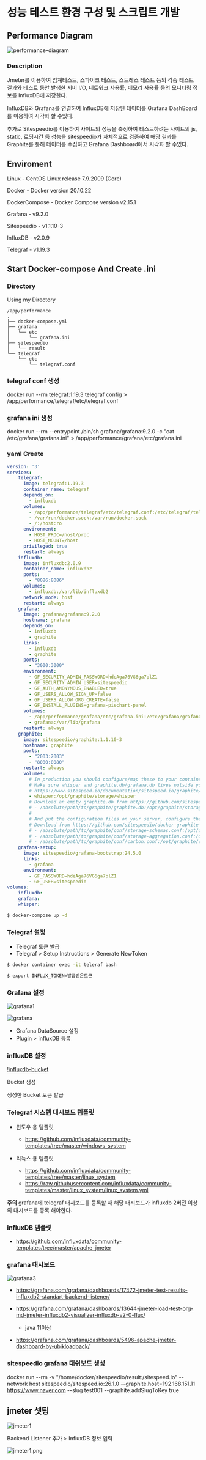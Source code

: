 
# 성능 테스트 환경 구성 및 스크립트 개발

## Performance Diagram

![performance-diagram](image/performance-dashboard.png)

### Description

Jmeter를 이용하여 임계테스트, 스파이크 테스트, 스트레스 테스트 등의 각종 테스트 결과와 테스트 동안 발생한 서버 I/O, 네트워크 사용률, 메모리 사용률 등의 모니터링 정보를 InfluxDB에 저장한다.

InfluxDB와 Grafana를 연결하여 InfluxDB에 저장된 데이터를 Grafana DashBoard를 이용하여 시각화 할 수있다.

추가로 Sitespeedio를 이용하여 사이트의 성능을 측정하여 테스트하려는 사이트의 js, static, 로딩시간 등 성능을 sitespeedio가 자체적으로 검증하여 해당 결과를 Graphite를 통해 데이터를 수집하고 Grafana Dashboard에서 시각화 할 수있다.


## Enviroment

Linux - CentOS Linux release 7.9.2009 (Core)

Docker - Docker version 20.10.22

DockerCompose - Docker Compose version v2.15.1

Grafana - v9.2.0

Sitespeedio - v1.1.10-3

InfluxDB - v2.0.9

Telegraf - v1.19.3


## Start Docker-compose And Create .ini

### Directory 

Using my Directory 

``` tree
/app/performance
.
├── docker-compose.yml
├── grafana
│   └── etc
│       └── grafana.ini
├── sitespeedio
│   └── result
└── telegraf
    └── etc
        └── telegraf.conf
```


### telegraf conf 생성

docker run --rm telegraf:1.19.3 telegraf config > /app/performance/telegraf/etc/telegraf.conf

### grafana ini 생성
docker run --rm --entrypoint /bin/sh grafana/grafana:9.2.0 -c "cat /etc/grafana/grafana.ini" > /app/performance/grafana/etc/grafana.ini

### yaml Create 

``` yml
version: '3'
services:
    telegraf:
      image: telegraf:1.19.3
      container_name: telegraf
      depends_on:
        - influxdb
      volumes:
        - /app/performance/telegraf/etc/telegraf.conf:/etc/telegraf/telegraf.conf:ro
        - /var/run/docker.sock:/var/run/docker.sock
        - /:/host:ro
      environment:
        - HOST_PROC=/host/proc
        - HOST_MOUNT=/host
      privileged: true
      restart: always
    influxdb:
      image: influxdb:2.0.9
      container_name: influxdb2
      ports:
        - "8086:8086"
      volumes:
        - influxdb:/var/lib/influxdb2
      network_mode: host
      restart: always
    grafana:
      image: grafana/grafana:9.2.0
      hostname: grafana
      depends_on:
        - influxdb
        - graphite
      links:
        - influxdb
        - graphite
      ports:
        - "3000:3000"
      environment:
        - GF_SECURITY_ADMIN_PASSWORD=hdeAga76VG6ga7plZ1
        - GF_SECURITY_ADMIN_USER=sitespeedio
        - GF_AUTH_ANONYMOUS_ENABLED=true
        - GF_USERS_ALLOW_SIGN_UP=false
        - GF_USERS_ALLOW_ORG_CREATE=false
        - GF_INSTALL_PLUGINS=grafana-piechart-panel
      volumes:
        - /app/performance/grafana/etc/grafana.ini:/etc/grafana/grafana.ini
        - grafana:/var/lib/grafana
      restart: always
    graphite:
      image: sitespeedio/graphite:1.1.10-3
      hostname: graphite
      ports:
        - "2003:2003"
        - "8080:8080"
      restart: always
      volumes:
        # In production you should configure/map these to your container
        # Make sure whisper and graphite.db/grafana.db lives outside your containerr
        # https://www.sitespeed.io/documentation/sitespeed.io/graphite/#graphite-for-production-important
        - whisper:/opt/graphite/storage/whisper
        # Download an empty graphite.db from https://github.com/sitespeedio/sitespeed.io/tree/main/docker/graphite
        # - /absolute/path/to/graphite/graphite.db:/opt/graphite/storage/graphite.db
        #
        # And put the configuration files on your server, configure them as you need
        # Download from https://github.com/sitespeedio/docker-graphite-statsd/tree/main/conf/graphite
        # - /absolute/path/to/graphite/conf/storage-schemas.conf:/opt/graphite/conf/storage-schemas.conf
        # - /absolute/path/to/graphite/conf/storage-aggregation.conf:/opt/graphite/conf/storage-aggregation.conf
        # - /absolute/path/to/graphite/conf/carbon.conf:/opt/graphite/conf/carbon.conf
    grafana-setup:
      image: sitespeedio/grafana-bootstrap:24.5.0
      links:
        - grafana
      environment:
        - GF_PASSWORD=hdeAga76VG6ga7plZ1
        - GF_USER=sitespeedio
volumes:
    influxdb:
    grafana:
    whisper:

```

``` bash
$ docker-compose up -d
```

### Telegraf 설정

- Telegraf 토큰 발급
 - Telegraf > Setup Instructions > Generate NewToken 

``` bash
$ docker container exec -it teleraf bash

$ export INFLUX_TOKEN=발급받은토큰
```

### Grafana 설정

![grafana1](image/grafana-influxsetup.PNG)

![grafana](image/grafana-dashboard1.PNG)

- Grafana DataSource 설정
 - Plugin > influxDB 등록


### influxDB 설정

[!influxdb-bucket](image/influxdb-Bucket1.PNG)

Bucket 생성

생성한 Bucket 토큰 발급



### Telegraf 시스템 대시보드 템플릿

- 윈도우 용 템플릿
  - https://github.com/influxdata/community-templates/tree/master/windows_system

- 리눅스 용 템플릿
  - https://github.com/influxdata/community-templates/tree/master/linux_system
  - https://raw.githubusercontent.com/influxdata/community-templates/master/linux_system/linux_system.yml

**주의** grafana에 telegraf 대시보드를 등록할 때 해당 대시보드가 influxdb 2버전 이상의 대시보드를 등록 해야한다.

### influxDB 템플릿
  
- https://github.com/influxdata/community-templates/tree/master/apache_jmeter

### grafana 대시보드

![grafana3](image/grafana-dashboard2.PNG)

- https://grafana.com/grafana/dashboards/17472-jmeter-test-results-influxdb2-standart-backend-listener/

- https://grafana.com/grafana/dashboards/13644-jmeter-load-test-org-md-jmeter-influxdb2-visualizer-influxdb-v2-0-flux/
  - java 11이상

- https://grafana.com/grafana/dashboards/5496-apache-jmeter-dashboard-by-ubikloadpack/


### sitespeedio grafana 대쉬보드 생성

docker run --rm -v "/home/docker/sitespeedio/result:/sitespeed.io" --network host sitespeedio/sitespeed.io:26.1.0 --graphite.host=192.168.151.11 https://www.naver.com --slug test001 --graphite.addSlugToKey true


## jmeter 셋팅

![jmeter1](image/jmeter-sample1.PNG)

Backend Listener 추가 > InfluxDB 정보 입력

![jmeter1.png](image/jmeter1.png)
